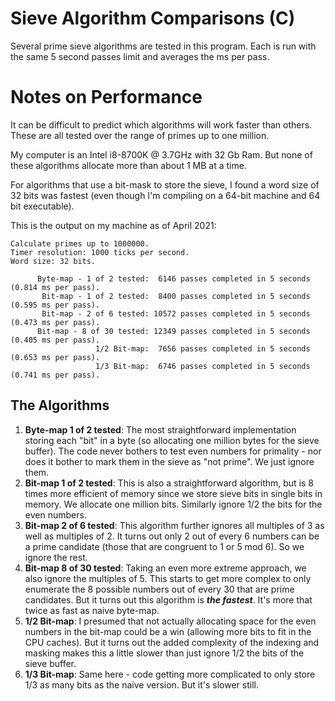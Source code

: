# Sieve Algorithm Comparisons (C)

Several prime sieve algorithms are tested in this program.  Each
is run with the same 5 second passes limit and averages
the ms per pass.

# Notes on Performance

It can be difficult to predict which algorithms will
work faster than others.  These are all tested over
the range of primes up to one million.

My computer is an Intel i8-8700K @ 3.7GHz with 32 Gb Ram.
But none of these algorithms allocate more than about 1 MB
at a time.

For algorithms that use a bit-mask to store the sieve,
I found a word size of 32 bits was fastest (even though
I'm compiling on a 64-bit machine and 64 bit executable).

This is the output on my machine as of April 2021:

```
Calculate primes up to 1000000.
Timer resolution: 1000 ticks per second.
Word size: 32 bits.

      Byte-map - 1 of 2 tested:  6146 passes completed in 5 seconds (0.814 ms per pass).
       Bit-map - 1 of 2 tested:  8400 passes completed in 5 seconds (0.595 ms per pass).
       Bit-map - 2 of 6 tested: 10572 passes completed in 5 seconds (0.473 ms per pass).
      Bit-map - 8 of 30 tested: 12349 passes completed in 5 seconds (0.405 ms per pass).
                   1/2 Bit-map:  7656 passes completed in 5 seconds (0.653 ms per pass).
                   1/3 Bit-map:  6746 passes completed in 5 seconds (0.741 ms per pass).
```

## The Algorithms

1. **Byte-map 1 of 2 tested**: The most straightforward implementation storing each "bit"
   in a byte (so allocating one million bytes for the sieve buffer).  The
   code never bothers to test even numbers for primality - nor does it
   bother to mark them in the sieve as "not prime".  We just ignore them.
2. **Bit-map 1 of 2 tested**: This is also a straightforward algorithm, but is 8 times
   more efficient of memory since we store sieve bits in single bits in memory.
   We allocate one million bits.  Similarly ignore 1/2 the bits for the even
   numbers.
3. **Bit-map 2 of 6 tested**: This algorithm further ignores all multiples of 3 as well
   as multiples of 2.  It turns out only 2 out of every 6 numbers can be a prime
   candidate (those that are congruent to 1 or 5 mod 6).  So we ignore the rest.
4. **Bit-map 8 of 30 tested**: Taking an even more extreme approach, we also ignore
   the multiples of 5.  This starts to get more complex to only enumerate the 8 possible
   numbers out of every 30 that are prime candidates.  But it turns out this algorithm
   is ***the fastest***.  It's more that twice as fast as naive byte-map.
5. **1/2 Bit-map**: I presumed that not actually allocating space for the even
   numbers in the bit-map could be a win (allowing more bits to fit in the CPU caches).
   But it turns out the added complexity of the indexing and masking makes this a little
   slower than just ignore 1/2 the bits of the sieve buffer.
6. **1/3 Bit-map**: Same here - code getting more complicated to only store 1/3 as
   many bits as the naive version.  But it's slower still.
